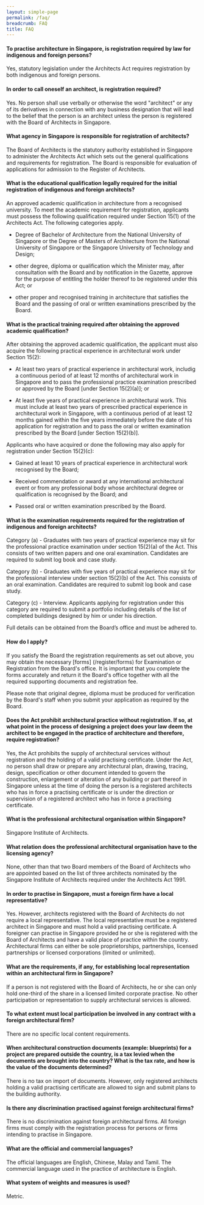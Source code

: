 ```yaml
---
layout: simple-page
permalink: /faq/
breadcrumb: FAQ
title: FAQ
---
```


#### **To practise architecture in Singapore, is registration required by law for indigenous and foreign persons?**

Yes, statutory legislation under the Architects Act requires registration by both indigenous and foreign persons.

#### **In order to call oneself an architect, is registration required?**

Yes. No person shall use verbally or otherwise the word "architect" or any of its derivatives in connection with any business designation that will lead to the belief that the person is an architect unless the person is registered with the Board of Architects in Singapore.

#### **What agency in Singapore is responsible for registration of architects?**

The Board of Architects is the statutory authority established in Singapore to administer the Architects Act which sets out the general qualifications and requirements for registration. The Board is responsible for evaluation of applications for admission to the Register of Architects.

#### **What is the educational qualification legally required for the initial registration of indigenous and foreign architects?**

An approved academic qualification in architecture from a recognised university. To meet the academic requirement for registration, applicants must possess the following qualification required under Section 15(1) of the Architects Act. The following categories apply.

* Degree of Bachelor of Architecture from the National University of Singapore or the Degree of Masters of Architecture from the National University of Singapore or the Singapore University of Technology and Design;

* other degree, diploma or qualification which the Minister may, after consultation with the Board and by notification in the Gazette, approve for the purpose of entitling the holder thereof to be registered under this Act; or

* other proper and recognised training in architecture that satisfies the Board and the passing of oral or written examinations prescribed by the Board.

#### **What is the practical training required after obtaining the approved academic qualification?**

After obtaining the approved academic qualification, the applicant must also acquire the following practical experience in architectural work under Section 15(2):

* At least two years of practical experience in architectural work, includig a continuous period of at least 12 months of architectural work in Singapore and to pass the professional practice examination prescribed or approved by the Board [under Section 15(2)(a)]; or

* At least five years of practical experience in architectural work. This must include at least two years of prescribed practical experience in architectural work in Singapore, with a continuous period of at least 12 months gained within the five years immediately before the date of his application for registration and to pass the oral or written examination prescribed by the Board [under Section 15(2)(b)].

Applicants who have acquired or done the following may also apply for registration under Section 15(2)(c):

* Gained at least 10 years of practical experience in architectural work recognised by the Board;

* Received commendation or award at any international architectural event or from any professional body whose architectural degree or qualification is recognised by the Board; and 

* Passed oral or written examination prescribed by the Board.

#### **What is the examination requirements required for the registration of indigenous and foreign architects?**

Category (a) - Graduates with two years of practical experience may sit for the professional practice examination under section 15(2)(a) of the Act. This consists of two written papers and one oral examination. Candidates are required to submit log book and case study.

Category (b) - Graduates with five years of practical experience may sit for the professional interview under section 15(2)(b) of the Act. This consists of an oral examination. Candidates are required to submit log book and case study.

Category (c) - Interview. Applicants applying for registration under this category are required to submit a portfolio including details of the list of completed buildings designed by him or under his direction.

Full details can be obtained from the Board’s office and must be adhered to.

#### **How do I apply?**

If you satisfy the Board the registration requirements as set out above, you may obtain the necessary [forms] (/register/forms) for Examination or Registration from the Board's office. It is important that you complete the forms accurately and return it the Board's office together with all the required supporting documents and registration fee.

Please note that original degree, diploma must be produced for verification by the Board's staff when you submit your application as required by the Board.

#### **Does the Act prohibit architectural practice without registration. If so, at what point in the process of designing a project does your law deem the architect to be engaged in the practice of architecture and therefore, require registration?**

Yes, the Act prohibits the supply of architectural services without registration and the holding of a valid practising certificate. Under the Act, no person shall draw or prepare any architectural plan, drawing, tracing, design, specification or other document intended to govern the construction, enlargement or alteration of any building or part thereof in Singapore unless at the time of doing the person is a registered architects who has in force a practising certificate or is under the direction or supervision of a registered architect who has in force a practising certificate.

#### **What is the professional architectural organisation within Singapore?**

Singapore Institute of Architects.


#### **What relation does the professional architectural organisation have to the licensing agency?**

None, other than that two Board members of the Board of Architects who are appointed based on the list of three architects nominated by the Singapore Institute of Architects required under the Architects Act 1991.


#### **In order to practise in Singapore, must a foreign firm have a local representative?**

Yes. However, architects registered with the Board of Architects do not require a local representative. The local representative must be a registered architect in Singapore and must hold a valid practising certificate. A foreigner can practise in Singapore provided he or she is registered with the Board of Architects and have a valid place of practice within the country. Architectural firms can either be sole proprietorships, partnerships, licensed partnerships or licensed corporations (limited or unlimited).


#### **What are the requirements, if any, for establishing local representation within an architectural firm in Singapore?**

If a person is not registered with the Board of Architects, he or she can only hold one-third of the share in a licensed limited corporate practise. No other participation or representation to supply architectural services is allowed.

#### **To what extent must local participation be involved in any contract with a foreign architectural firm?**

There are no specific local content requirements.

#### **When architectural construction documents (example: blueprints) for a project are prepared outside the country, is a tax levied when the documents are brought into the country? What is the tax rate, and how is the value of the documents determined?**

There is no tax on import of documents. However, only registered architects holding a valid practising certificate are allowed to sign and submit plans to the building authority.

#### **Is there any discrimination practised against foreign architectural firms?**

There is no discrimination against foreign architectural firms. All foreign firms must comply with the registration process for persons or firms intending to practise in Singapore.

#### **What are the official and commercial languages?**

The official languages are English, Chinese, Malay and Tamil. The commercial language used in the practice of architecture is English.

#### **What system of weights and measures is used?**

Metric.
